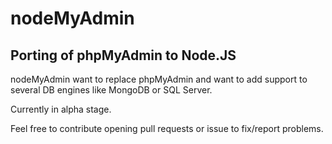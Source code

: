 # nodeMyAdmin

## Porting of phpMyAdmin to Node.JS

nodeMyAdmin want to replace phpMyAdmin and want to add support to several DB engines like MongoDB or SQL Server.

Currently in alpha stage.

Feel free to contribute opening pull requests or issue to fix/report problems.

